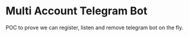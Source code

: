 # Multi Account Telegram Bot

POC to prove we can register, listen and remove telegram bot on the fly.
